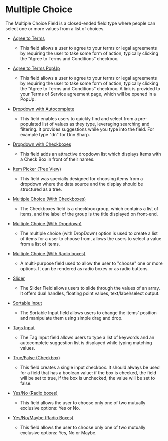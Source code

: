 # **Multiple Choice**

The Multiple Choice Field is a closed-ended field type where people can select one or more values from a list of choices.

* [Agree to Terms](/form-fields/form-fields-types/multiple-choice/agree-to-terms.md)
  * This field allows a user to agree to your terms or legal agreements by requiring the user to take some form of action, typically clicking the “Agree to Terms and Conditions” checkbox.
* [Agree to Terms PopUp](/form-fields/form-fields-types/multiple-choice/agree-to-terms-popup.md)
  * This field allows a user to agree to your terms or legal agreements by requiring the user to take some form of action, typically clicking the “Agree to Terms and Conditions” checkbox. A link is provided to your Terms of Service agreement page, which will be opened in a PopUp.
* [Dropdown with Autocomplete](/form-fields/form-fields-types/multiple-choice/dropdown-with-autocomplete.md)
  * This field enables users to quickly find and select from a pre-populated list of values as they type, leveraging searching and filtering. It provides suggestions while you type into the field. For example type "dn" for Dnn Sharp.
* [Dropdown with Checkboxes](https://action-form.guide.dnnsharp.com/form-fields/form-fields-types/multiple-choice/dropdown-with-checkboxes.html)
  * This field adds an attractive dropdown list which displays Items with a Check Box in front of their names.
* [Item Picker \(Tree View\)](/form-fields/form-fields-types/multiple-choice/item-picker-tree-view.md)
  * This field was specially designed for choosing items from a dropdown where the data source and the display should be structured as a tree.
* [Multiple Choice \(With Checkboxes\)](/form-fields/form-fields-types/multiple-choice/multiple-choice-with-checkboxes.md)
  * The Checkboxes field is a checkbox group, which contains a list of items, and the label of the group is the title displayed on front-end.
* [Multiple Choice \(With Dropdown\)](/form-fields/form-fields-types/multiple-choice/multiple-choice-with-dropdown.md)

  * The multiple choice \(with DropDown\) option is used to create a list of items for a user to choose from, allows the users to select a value from a list of items.

* [Multiple Choice \(With Radio boxes\)](/form-fields/form-fields-types/multiple-choice/multiple-choice-with-radio-boxes.md)

  * A multi-purpose field used to allow the user to "choose" one or more options. It can be rendered as radio boxes or as radio buttons.

* [Slider](https://action-form.guide.dnnsharp.com/form-fields/form-fields-types/multiple-choice/slider.html)

  * The Slider Field allows users to slide through the values of an array. It offers dual handles, floating point values, text/label/select output.

* [Sortable Input](https://action-form.guide.dnnsharp.com/form-fields/form-fields-types/multiple-choice/sortable-input.html)
  * The Sortable Input field allows users to change the items' position and manipulate them using simple drag and drop.
* [Tags Input](https://action-form.guide.dnnsharp.com/form-fields/form-fields-types/multiple-choice/tags-input.html)
  * The Tag Input field allows users to type a list of keywords and an autocomplete suggestion list is displayed while typing matching values.
* [True/False \(Checkbox\)](https://action-form.guide.dnnsharp.com/form-fields/form-fields-types/multiple-choice/truefalse-checkbox.html)
  * This field creates a single input checkbox. It should always be used for a field that has a boolean value: if the box is checked, the field will be set to true, if the box is unchecked, the value will be set to false.
* [Yes/No \(Radio boxes\)](https://action-form.guide.dnnsharp.com/form-fields/form-fields-types/multiple-choice/yesno-radio-boxes.html)
  * This field allows the user to choose only one of two mutually exclusive options: Yes or No.
* [Yes/No/Maybe \(Radio Boxes\)](https://action-form.guide.dnnsharp.com/form-fields/form-fields-types/multiple-choice/yesnomaybe-radio-boxes.html)
  * This field allows the user to choose only one of two mutually exclusive options: Yes, No or Maybe.



